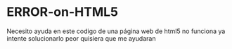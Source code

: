 # ERROR-on-HTML5
Necesito ayuda en este codigo de una página web de html5 no funciona ya intente solucionarlo peor quisiera que me ayudaran
